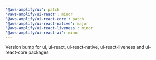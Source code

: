```yaml
---
'@aws-amplify/ui': patch
'@aws-amplify/ui-react': minor
'@aws-amplify/ui-react-core': patch
'@aws-amplify/ui-react-native': major
'@aws-amplify/ui-react-liveness': minor
'@aws-amplify/ui-react-ai': minor
---
```


Version bump for ui, ui-react, ui-react-native, ui-react-liveness and ui-react-core packages
